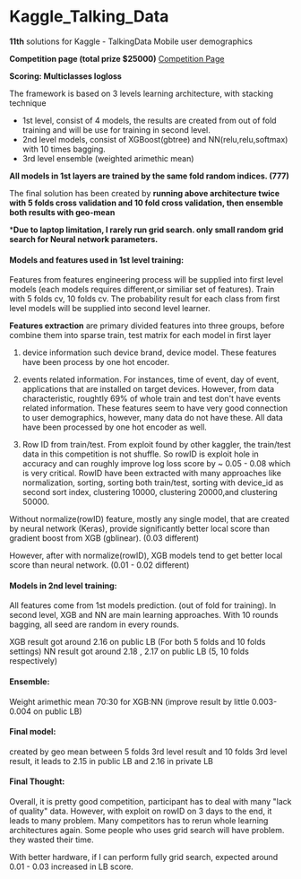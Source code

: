 # Kaggle_Talking_Data
**11th** solutions for Kaggle - TalkingData Mobile user demographics

**Competition page (total prize $25000)**
[Competition Page](https://www.kaggle.com/c/talkingdata-mobile-user-demographics)

**Scoring: Multiclasses logloss**

The framework is based on 3 levels learning architecture, with stacking technique
-  1st level, consist of 4 models, the results are created from out of fold training and will be use for training in second level.
-  2nd level models, consist of XGBoost(gbtree) and NN(relu,relu,softmax) with 10 times bagging.
-  3rd level ensemble (weighted arimethic mean)

**All models in 1st layers are trained by the same fold random indices. (777)**

The final solution has been created by **running above architecture twice with 5 folds cross validation and 10 fold cross validation, then ensemble both results with geo-mean**

***Due to laptop limitation, I rarely run grid search. only small random grid search for Neural network parameters.**


#### Models and features used in 1st level training:

Features from features engineering process will be supplied into first level models (each models requires different,or similiar set of features). Train with 5 folds cv, 10 folds cv.
The probability result for each class from first level models will be supplied into second level learner.

**Features extraction** are primary divided features into three groups, before combine them into sparse train, test matrix for each model in first layer

1. device information such device brand, device model. These features have been process by one hot encoder.

2. events related information. For instances, time of event, day of event, applications that are installed on target devices. However, from data characteristic, roughtly 69% of whole train and test don't have events related information. These features seem to have very good connection to user demographics, however, many data do not have these. All data have been processed by one hot encoder as well.

3. Row ID from train/test. From exploit found by other kaggler, the train/test data in this competition is not shuffle. So rowID is exploit hole in accuracy and can roughly improve log loss score by ~ 0.05 - 0.08 which is very critical. RowID have been extracted with many approaches like normalization, sorting, sorting both train/test, sorting with device_id as second sort index, clustering 10000, clustering 20000,and clustering 50000.

Without normalize(rowID) feature, mostly any single model, that are created by neural network (Keras), provide significantly better local score than gradient boost from XGB (gblinear). (0.03 different)

However, after with normalize(rowID), XGB models tend to get better local score than neural network. (0.01 - 0.02 different)

#### Models in 2nd level training:
All features come from 1st models prediction. (out of fold for training). In second level, XGB and NN are main learning approaches. With 10 rounds bagging, all seed are random in every rounds.

XGB result got around 2.16 on public LB (For both 5 folds and 10 folds settings)
NN result got around 2.18 , 2.17 on public LB (5, 10 folds respectively)

#### Ensemble:
Weight arimethic mean 70:30 for XGB:NN (improve result by little 0.003- 0.004 on public LB)


#### Final model:
created by geo mean between 5 folds 3rd level result and 10 folds 3rd level result, it leads to 2.15 in public LB and 2.16 in private LB

#### Final Thought:
Overall, it is pretty good competition, participant has to deal with many "lack of quality" data. However, with exploit on rowID on 3 days to the end, it leads to many problem. Many competitors has to rerun whole learning architectures again.
Some people who uses grid search will have problem. they wasted their time.

With better hardware, if I can perform fully grid search, expected around 0.01 - 0.03 increased in LB score.
